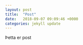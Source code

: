 ```yaml
---
layout: post
title:  "Post"
date:   2018-09-07 09:09:46 +0000
categories: jekyll update
---
```

Þetta er post